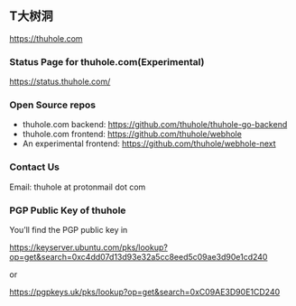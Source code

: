 ## T大树洞

https://thuhole.com

### Status Page for thuhole.com(Experimental)
https://status.thuhole.com/

### Open Source repos
- thuhole.com backend: https://github.com/thuhole/thuhole-go-backend
- thuhole.com frontend: https://github.com/thuhole/webhole
- An experimental frontend: https://github.com/thuhole/webhole-next

### Contact Us

Email: thuhole at protonmail dot com

### PGP Public Key of thuhole
You’ll find the PGP public key in

https://keyserver.ubuntu.com/pks/lookup?op=get&search=0xc4dd07d13d93e32a5cc8eed5c09ae3d90e1cd240

or

https://pgpkeys.uk/pks/lookup?op=get&search=0xC09AE3D90E1CD240
